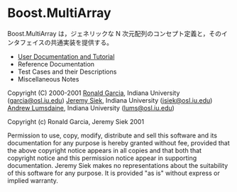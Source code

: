 # Boost.MultiArray

Boost.MultiArray は，ジェネリックな N 次元配列のコンセプト定義と，そのインタフェイスの共通実装を提供する。

- [User Documentation and Tutorial](multi_array/user.md)
- Reference Documentation
- Test Cases and their Descriptions
- Miscellaneous Notes

Copyright (C) 2000-2001
[Ronald Garcia](http://www.osl.iu.edu/~garcia), Indiana University ([garcia@osl.iu.edu](mailto:garcia@osl.iu.edu))
[Jeremy Siek](http://www.boost.org/doc/libs/1_31_0/people/jeremy_siek.htm), Indiana University ([jsiek@osl.iu.edu](mailto:jsiek@osl.iu.edu))
[Andrew Lumsdaine](http://www.osl.iu.edu/~lums), Indiana University ([lums@osl.iu.edu](mailto:lums@osl.iu.edu))

Copyright (c) Ronald Garcia, Jeremy Siek 2001

Permission to use, copy, modify, distribute and sell this software and its documentation for any purpose is hereby granted without fee, provided that the above copyright notice appears in all copies and that both that copyright notice and this permission notice appear in supporting documentation.
Jeremy Siek makes no representations about the suitability of this software for any purpose.
It is provided "as is" without express or implied warranty.

